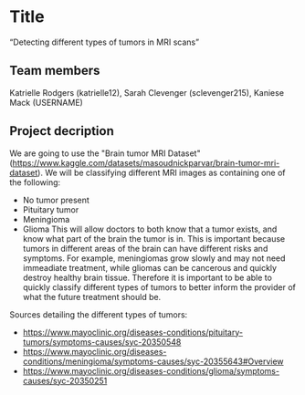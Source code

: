 # Title
“Detecting different types of tumors in MRI scans”

## Team members
Katrielle Rodgers (katrielle12), Sarah Clevenger (sclevenger215), Kaniese Mack (USERNAME)

## Project decription
We are going to use the "Brain tumor MRI Dataset" (https://www.kaggle.com/datasets/masoudnickparvar/brain-tumor-mri-dataset). We will be classifying different MRI images as containing one of the following:
- No tumor present
- Pituitary tumor
- Meningioma
- Glioma
This will allow doctors to both know that a tumor exists, and know what part of the brain the tumor is in. This is important because tumors in different areas of the brain can have different risks and symptoms. For example, meningiomas grow slowly and may not need immeadiate treatment, while gliomas can be cancerous and quickly destroy healthy brain tissue. Therefore it is important to be able to quickly classify different types of tumors to better inform the provider of what the future treatment should be.

Sources detailing the different types of tumors:
- https://www.mayoclinic.org/diseases-conditions/pituitary-tumors/symptoms-causes/syc-20350548
- https://www.mayoclinic.org/diseases-conditions/meningioma/symptoms-causes/syc-20355643#Overview
- https://www.mayoclinic.org/diseases-conditions/glioma/symptoms-causes/syc-20350251


